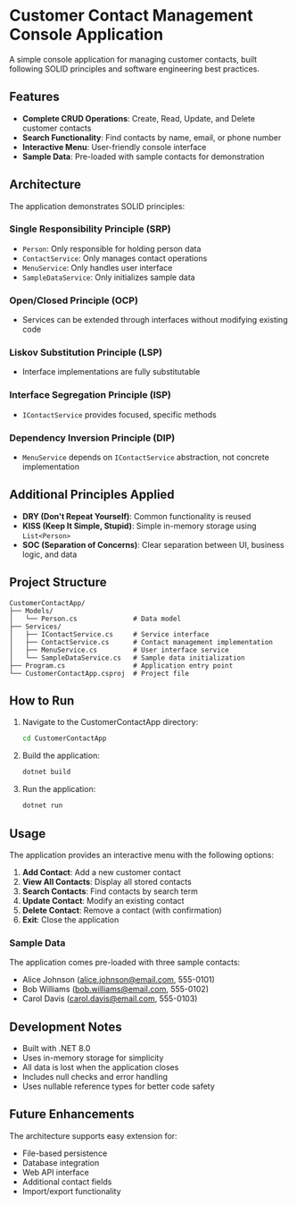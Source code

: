 # Customer Contact Management Console Application

A simple console application for managing customer contacts, built following SOLID principles and software engineering best practices.

## Features

- **Complete CRUD Operations**: Create, Read, Update, and Delete customer contacts
- **Search Functionality**: Find contacts by name, email, or phone number
- **Interactive Menu**: User-friendly console interface
- **Sample Data**: Pre-loaded with sample contacts for demonstration

## Architecture

The application demonstrates SOLID principles:

### Single Responsibility Principle (SRP)
- `Person`: Only responsible for holding person data
- `ContactService`: Only manages contact operations
- `MenuService`: Only handles user interface
- `SampleDataService`: Only initializes sample data

### Open/Closed Principle (OCP)
- Services can be extended through interfaces without modifying existing code

### Liskov Substitution Principle (LSP)
- Interface implementations are fully substitutable

### Interface Segregation Principle (ISP)
- `IContactService` provides focused, specific methods

### Dependency Inversion Principle (DIP)
- `MenuService` depends on `IContactService` abstraction, not concrete implementation

## Additional Principles Applied

- **DRY (Don't Repeat Yourself)**: Common functionality is reused
- **KISS (Keep It Simple, Stupid)**: Simple in-memory storage using `List<Person>`
- **SOC (Separation of Concerns)**: Clear separation between UI, business logic, and data

## Project Structure

```
CustomerContactApp/
├── Models/
│   └── Person.cs              # Data model
├── Services/
│   ├── IContactService.cs     # Service interface
│   ├── ContactService.cs      # Contact management implementation
│   ├── MenuService.cs         # User interface service
│   └── SampleDataService.cs   # Sample data initialization
├── Program.cs                 # Application entry point
└── CustomerContactApp.csproj  # Project file
```

## How to Run

1. Navigate to the CustomerContactApp directory:
   ```bash
   cd CustomerContactApp
   ```

2. Build the application:
   ```bash
   dotnet build
   ```

3. Run the application:
   ```bash
   dotnet run
   ```

## Usage

The application provides an interactive menu with the following options:

1. **Add Contact**: Add a new customer contact
2. **View All Contacts**: Display all stored contacts
3. **Search Contacts**: Find contacts by search term
4. **Update Contact**: Modify an existing contact
5. **Delete Contact**: Remove a contact (with confirmation)
6. **Exit**: Close the application

### Sample Data

The application comes pre-loaded with three sample contacts:
- Alice Johnson (alice.johnson@email.com, 555-0101)
- Bob Williams (bob.williams@email.com, 555-0102)
- Carol Davis (carol.davis@email.com, 555-0103)

## Development Notes

- Built with .NET 8.0
- Uses in-memory storage for simplicity
- All data is lost when the application closes
- Includes null checks and error handling
- Uses nullable reference types for better code safety

## Future Enhancements

The architecture supports easy extension for:
- File-based persistence
- Database integration
- Web API interface
- Additional contact fields
- Import/export functionality